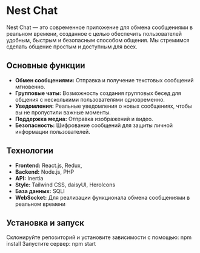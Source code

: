 # Nest Chat

Nest Chat — это современное приложение для обмена сообщениями в реальном времени, созданное с целью обеспечить пользователей удобным, быстрым и безопасным способом общения. Мы стремимся сделать общение простым и доступным для всех.

## Основные функции

- **Обмен сообщениями:** Отправка и получение текстовых сообщений мгновенно.
- **Групповые чаты:** Возможность создания групповых бесед для общения с несколькими пользователями одновременно.
- **Уведомления:** Реальные уведомления о новых сообщениях, чтобы вы не пропустили важные моменты.
- **Поддержка медиа:** Отправка изображений и видео.
- **Безопасность:** Шифрование сообщений для защиты личной информации пользователей.

## Технологии

- **Frontend:** React.js, Redux,
- **Backend:** Node.js, PHP
- **API:** Inertia
- **Style:** Tailwind CSS, daisyUI, HeroIcons
- **База данных:** SQLI
- **WebSocket:** Для реализации функционала обмена сообщениями в реальном времени

## Установка и запуск

Склонируйте репозиторий и установите зависимости с помощью:
npm install
Запустите сервер:
npm start



